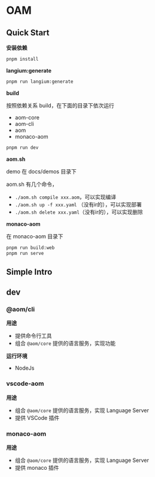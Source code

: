 # OAM

## Quick Start

**安装依赖**

```sh
pnpm install
```

**langium:generate**
```sh
pnpm run langium:generate
```

**build**

按照依赖关系 build，在下面的目录下依次运行

- aom-core
- aom-cli
- aom
- monaco-aom

```sh
pnpm run dev
```

**aom.sh**

demo 在 docs/demos 目录下

aom.sh 有几个命令，

- `./aom.sh compile xxx.aom`，可以实现编译
- `./aom.sh up -f xxx.yaml` （没有ir的），可以实现部署
- `./aom.sh delete xxx.yaml`（没有ir的），可以实现删除

**monaco-aom**

在 monaco-aom 目录下

```sh
pnpm run build:web
pnpm run serve
```

## Simple Intro

## dev 

### @aom/cli

**用途**

- 提供命令行工具
- 组合 `@aom/core` 提供的语言服务，实现功能

**运行环境**

- NodeJs

### vscode-aom

**用途**

- 组合 `@aom/core` 提供的语言服务，实现 Language Server
- 提供 VSCode 插件

### monaco-aom

**用途**

- 组合 `@aom/core` 提供的语言服务，实现 Language Server
- 提供 monaco 插件

